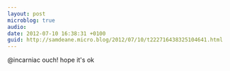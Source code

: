 ```yaml
---
layout: post
microblog: true
audio: 
date: 2012-07-10 16:38:31 +0100
guid: http://samdeane.micro.blog/2012/07/10/t222716438325104641.html
---
```

@incarniac ouch! hope it's ok
